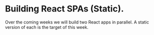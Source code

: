# Building React SPAs (Static).
 
Over the coming weeks we will build two React apps in parallel. A static version of each is the target of this week.